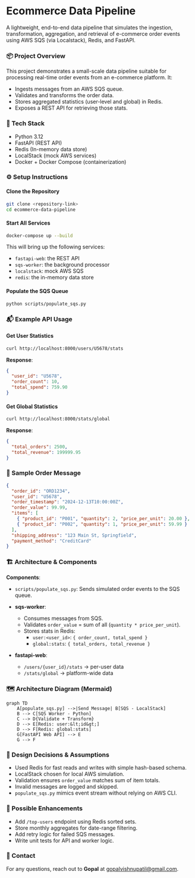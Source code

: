 # Ecommerce Data Pipeline

A lightweight, end-to-end data pipeline that simulates the ingestion, transformation, aggregation, and retrieval of e-commerce order events using AWS SQS (via Localstack), Redis, and FastAPI.

### 📦 Project Overview

This project demonstrates a small-scale data pipeline suitable for processing real-time order events from an e-commerce platform. It:

- Ingests messages from an AWS SQS queue.
- Validates and transforms the order data.
- Stores aggregated statistics (user-level and global) in Redis.
- Exposes a REST API for retrieving those stats.

### 🧰 Tech Stack

- Python 3.12
- FastAPI (REST API)
- Redis (In-memory data store)
- LocalStack (mock AWS services)
- Docker + Docker Compose (containerization)

### ⚙️ Setup Instructions

#### Clone the Repository

```bash
git clone <repository-link>
cd ecommerce-data-pipeline
```

#### Start All Services

```bash
docker-compose up --build
```

This will bring up the following services:

- `fastapi-web`: the REST API
- `sqs-worker`: the background processor
- `localstack`: mock AWS SQS
- `redis`: the in-memory data store

#### Populate the SQS Queue

```bash
python scripts/populate_sqs.py
```

### 📬 Example API Usage

#### Get User Statistics

```bash
curl http://localhost:8000/users/U5678/stats
```

**Response**:

```json
{
  "user_id": "U5678",
  "order_count": 10,
  "total_spend": 759.90
}
```

#### Get Global Statistics

```bash
curl http://localhost:8000/stats/global
```

**Response**:

```json
{
  "total_orders": 2500,
  "total_revenue": 199999.95
}
```

### 🧾 Sample Order Message

```json
{
  "order_id": "ORD1234",
  "user_id": "U5678",
  "order_timestamp": "2024-12-13T10:00:00Z",
  "order_value": 99.99,
  "items": [
    { "product_id": "P001", "quantity": 2, "price_per_unit": 20.00 },
    { "product_id": "P002", "quantity": 1, "price_per_unit": 59.99 }
  ],
  "shipping_address": "123 Main St, Springfield",
  "payment_method": "CreditCard"
}
```

### 🏗️ Architecture & Components

**Components**:

- `scripts/populate_sqs.py`: Sends simulated order events to the SQS queue.

- **sqs-worker**:
  - Consumes messages from SQS.
  - Validates `order_value` = sum of all (`quantity * price_per_unit`).
  - Stores stats in Redis:
    - `user:<user_id>`: `{ order_count, total_spend }`
    - `global:stats`: `{ total_orders, total_revenue }`

- **fastapi-web**:
  - `/users/{user_id}/stats` → per-user data
  - `/stats/global` → platform-wide data

### 🗺️ Architecture Diagram (Mermaid)

```mermaid
graph TD
    A[populate_sqs.py] -->|Send Message| B[SQS - LocalStack]
    B --> C[SQS Worker - Python]
    C --> D{Validate + Transform}
    D --> E[Redis: user:&lt;id&gt;]
    D --> F[Redis: global:stats]
    G[FastAPI Web API] --> E
    G --> F
```

### 🔧 Design Decisions & Assumptions

- Used Redis for fast reads and writes with simple hash-based schema.
- LocalStack chosen for local AWS simulation.
- Validation ensures `order_value` matches sum of item totals.
- Invalid messages are logged and skipped.
- `populate_sqs.py` mimics event stream without relying on AWS CLI.

### 🚀 Possible Enhancements

- Add `/top-users` endpoint using Redis sorted sets.
- Store monthly aggregates for date-range filtering.
- Add retry logic for failed SQS messages.
- Write unit tests for API and worker logic.

### 📢 Contact

For any questions, reach out to **Gopal** at [gopalvishnupatil@gmail.com](mailto:gopalvishnupatil@gmail.com).
